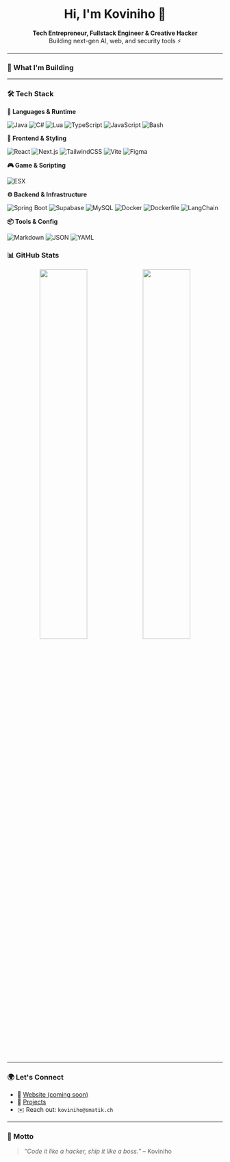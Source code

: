 <h1 align="center">Hi, I'm Koviniho 👋</h1>

<p align="center">
  <b>Tech Entrepreneur, Fullstack Engineer & Creative Hacker</b><br/>
  Building next-gen AI, web, and security tools ⚡️
</p>

---

### 🚀 What I'm Building


---

### 🛠 Tech Stack

**🧠 Languages & Runtime**

![Java](https://img.shields.io/badge/Java-ED8B00?style=flat&logo=java&logoColor=white)
![C#](https://img.shields.io/badge/C%23-239120?style=flat&logo=c-sharp&logoColor=white)
![Lua](https://img.shields.io/badge/Lua-2C2D72?style=flat&logo=lua&logoColor=white)
![TypeScript](https://img.shields.io/badge/TypeScript-3178C6?style=flat&logo=typescript&logoColor=white)
![JavaScript](https://img.shields.io/badge/JavaScript-F7DF1E?style=flat&logo=javascript&logoColor=black)
![Bash](https://img.shields.io/badge/Bash-121011?style=flat&logo=gnu-bash&logoColor=white)

**🎨 Frontend & Styling**

![React](https://img.shields.io/badge/React-20232A?style=flat&logo=react&logoColor=61DAFB)
![Next.js](https://img.shields.io/badge/Next.js-black?style=flat&logo=next.js)
![TailwindCSS](https://img.shields.io/badge/Tailwind-06B6D4?style=flat&logo=tailwindcss)
![Vite](https://img.shields.io/badge/Vite-646CFF?style=flat&logo=vite&logoColor=white)
![Figma](https://img.shields.io/badge/Figma-F24E1E?style=flat&logo=figma&logoColor=white)

**🎮 Game & Scripting**

![ESX](https://img.shields.io/badge/ESX-FiveM-blueviolet?style=flat&logo=fivem&logoColor=white)

**⚙️ Backend & Infrastructure**

![Spring Boot](https://img.shields.io/badge/Spring%20Boot-6DB33F?style=flat&logo=spring-boot&logoColor=white)
![Supabase](https://img.shields.io/badge/Supabase-3ECF8E?style=flat&logo=supabase&logoColor=white)
![MySQL](https://img.shields.io/badge/MySQL-4479A1?style=flat&logo=mysql&logoColor=white)
![Docker](https://img.shields.io/badge/Docker-2496ED?style=flat&logo=docker&logoColor=white)
![Dockerfile](https://img.shields.io/badge/Dockerfile-blue?style=flat&logo=docker&logoColor=white)
![LangChain](https://img.shields.io/badge/LangChain-2f2f2f?style=flat)

**📦 Tools & Config**

![Markdown](https://img.shields.io/badge/Markdown-000000?style=flat&logo=markdown&logoColor=white)
![JSON](https://img.shields.io/badge/JSON-000000?style=flat&logo=json&logoColor=white)
![YAML](https://img.shields.io/badge/YAML-000000?style=flat&logo=yaml&logoColor=white)


### 📊 GitHub Stats

<p align="center">
  <img src="https://github-readme-stats.vercel.app/api?username=Koviniho&show_icons=true&theme=tokyonight" width="47%"/>
  <img src="https://github-readme-streak-stats.herokuapp.com/?user=Koviniho&theme=tokyonight" width="47%"/>
</p>

---

### 🌍 Let's Connect

- 🧠 [Website (coming soon)](https://smatik.ch)
- 🧪 [Projects](https://github.com/Koviniho?tab=repositories)
- ✉️ Reach out: `koviniho@smatik.ch`

---

### 💬 Motto

> *“Code it like a hacker, ship it like a boss.”* – Koviniho

